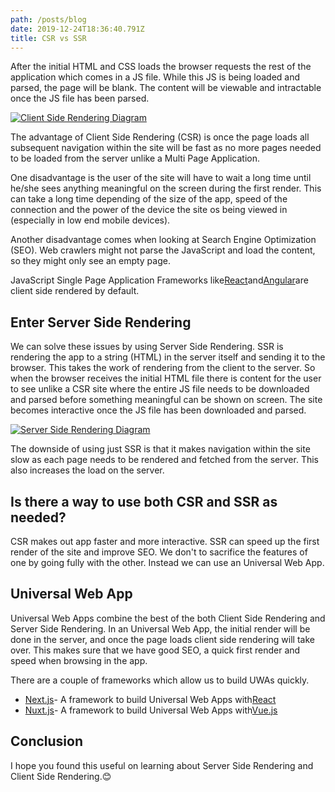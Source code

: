 ```yaml
---
path: /posts/blog
date: 2019-12-24T18:36:40.791Z
title: CSR vs SSR
---
```

After the initial HTML and CSS loads the browser requests the rest of the application which comes in a JS file. While this JS is being loaded and parsed, the page will be blank. The content will be viewable and intractable once the JS file has been parsed.

[![Client Side Rendering Diagram](https://github.com/akhila-ariyachandra/akhilaariyachandra.com/raw/master/content/posts/client-side-rendering-vs-server-side-rendering/csr.png)](https://github.com/akhila-ariyachandra/akhilaariyachandra.com/blob/master/content/posts/client-side-rendering-vs-server-side-rendering/csr.png)

The advantage of Client Side Rendering (CSR) is once the page loads all subsequent navigation within the site will be fast as no more pages needed to be loaded from the server unlike a Multi Page Application.

One disadvantage is the user of the site will have to wait a long time until he/she sees anything meaningful on the screen during the first render. This can take a long time depending of the size of the app, speed of the connection and the power of the device the site os being viewed in (especially in low end mobile devices).

Another disadvantage comes when looking at Search Engine Optimization (SEO). Web crawlers might not parse the JavaScript and load the content, so they might only see an empty page.

JavaScript Single Page Application Frameworks like[React](https://reactjs.org/)and[Angular](https://angular.io/)are client side rendered by default.

## [](https://github.com/akhila-ariyachandra/akhilaariyachandra.com/blob/master/content/posts/client-side-rendering-vs-server-side-rendering/index.mdx#enter-server-side-rendering)Enter Server Side Rendering

We can solve these issues by using Server Side Rendering. SSR is rendering the app to a string (HTML) in the server itself and sending it to the browser. This takes the work of rendering from the client to the server. So when the browser receives the initial HTML file there is content for the user to see unlike a CSR site where the entire JS file needs to be downloaded and parsed before something meaningful can be shown on screen. The site becomes interactive once the JS file has been downloaded and parsed.

[![Server Side Rendering Diagram](https://github.com/akhila-ariyachandra/akhilaariyachandra.com/raw/master/content/posts/client-side-rendering-vs-server-side-rendering/ssr.png)](https://github.com/akhila-ariyachandra/akhilaariyachandra.com/blob/master/content/posts/client-side-rendering-vs-server-side-rendering/ssr.png)

The downside of using just SSR is that it makes navigation within the site slow as each page needs to be rendered and fetched from the server. This also increases the load on the server.

## [](https://github.com/akhila-ariyachandra/akhilaariyachandra.com/blob/master/content/posts/client-side-rendering-vs-server-side-rendering/index.mdx#is-there-a-way-to-use-both-csr-and-ssr-as-needed)Is there a way to use both CSR and SSR as needed?

CSR makes out app faster and more interactive. SSR can speed up the first render of the site and improve SEO. We don't to sacrifice the features of one by going fully with the other. Instead we can use an Universal Web App.

## [](https://github.com/akhila-ariyachandra/akhilaariyachandra.com/blob/master/content/posts/client-side-rendering-vs-server-side-rendering/index.mdx#universal-web-app)Universal Web App

Universal Web Apps combine the best of the both Client Side Rendering and Server Side Rendering. In an Universal Web App, the initial render will be done in the server, and once the page loads client side rendering will take over. This makes sure that we have good SEO, a quick first render and speed when browsing in the app.

There are a couple of frameworks which allow us to build UWAs quickly.

* [Next.js](https://nextjs.org/)- A framework to build Universal Web Apps with[React](https://reactjs.org/)
* [Nuxt.js](https://nuxtjs.org/)- A framework to build Universal Web Apps with[Vue.js](https://vuejs.org/)

## [](https://github.com/akhila-ariyachandra/akhilaariyachandra.com/blob/master/content/posts/client-side-rendering-vs-server-side-rendering/index.mdx#conclusion)Conclusion

I hope you found this useful on learning about Server Side Rendering and Client Side Rendering.😊

<!--EndFragment-->
